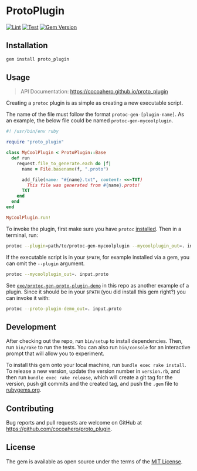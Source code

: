 # ProtoPlugin

[![Lint](https://github.com/cocoahero/proto_plugin/actions/workflows/lint.yml/badge.svg)](https://github.com/cocoahero/proto_plugin/actions/workflows/lint.yml)
[![Test](https://github.com/cocoahero/proto_plugin/actions/workflows/test.yml/badge.svg)](https://github.com/cocoahero/proto_plugin/actions/workflows/test.yml)
[![Gem Version](https://badge.fury.io/rb/proto_plugin.svg)](https://badge.fury.io/rb/proto_plugin)

## Installation

```bash
gem install proto_plugin
```

## Usage

> API Documentation: https://cocoahero.github.io/proto_plugin

Creating a `protoc` plugin is as simple as creating a new executable script.

The name of the file must follow the format `protoc-gen-[plugin-name]`. As an example, the below file could be named `protoc-gen-mycoolplugin`.

```ruby
#! /usr/bin/env ruby

require "proto_plugin"

class MyCoolPlugin < ProtoPlugin::Base
  def run
    request.file_to_generate.each do |f|
      name = File.basename(f, ".proto")

      add_file(name: "#{name}.txt", content: <<~TXT)
        This file was generated from #{name}.proto!
      TXT
    end
  end
end

MyCoolPlugin.run!
```

To invoke the plugin, first make sure you have `protoc` [installed](https://github.com/protocolbuffers/protobuf#protobuf-compiler-installation). Then in a terminal, run:

```bash
protoc --plugin=path/to/protoc-gen-mycoolplugin --mycoolplugin_out=. input.proto
```

If the executable script is in your `$PATH`, for example installed via a gem, you can omit the `--plugin` argument.

```bash
protoc --mycoolplugin_out=. input.proto
```

See [`exe/protoc-gen-proto-plugin-demo`](./exe/protoc-gen-proto-plugin-demo) in this repo as another example of a plugin. Since it should be in your `$PATH` (you did install this gem right?) you can invoke it with:

```bash
protoc --proto-plugin-demo_out=. input.proto
```

## Development

After checking out the repo, run `bin/setup` to install dependencies. Then, run `bin/rake` to run the tests. You can also run `bin/console` for an interactive prompt that will allow you to experiment.

To install this gem onto your local machine, run `bundle exec rake install`. To release a new version, update the version number in `version.rb`, and then run `bundle exec rake release`, which will create a git tag for the version, push git commits and the created tag, and push the `.gem` file to [rubygems.org](https://rubygems.org).

## Contributing

Bug reports and pull requests are welcome on GitHub at https://github.com/cocoahero/proto_plugin.

## License

The gem is available as open source under the terms of the [MIT License](https://opensource.org/licenses/MIT).
